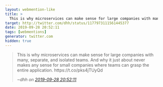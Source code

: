 ```yaml
---
layout: webmention-like
title: >
  This is why microservices can make sense for large companies with many, separate, and isolated teams. And why it just about never makes any sense for small companies where teams can grasp the entire application. https://t.co/pks4jTUyQd
target: http://twitter.com/dhh/status/1177973111561445377
date: 2019-09-28 20:52:11
tags: [webmentions]
generator: twitter.com
hidden: true
---
```



<blockquote class="external-citation">
  <p>
    This is why microservices can make sense for large companies with many, separate, and isolated teams. And why it just about never makes any sense for small companies where teams can grasp the entire application. https://t.co/pks4jTUyQd
  </p>
  <cite>‒<span class="p-author p-name">dhh</span>
    on
    <a href="http://twitter.com/dhh/status/1177973111561445377" rel="external nofollow">2019-09-28 20:52:11</a>
  </cite>
</blockquote>

